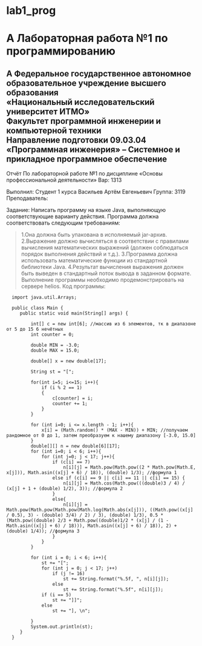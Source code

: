 # lab1_prog
# A Лабораторная работа №1 по программированию

## A Федеральное государственное автономное образовательное учреждение высшего образования<br />«Национальный исследовательский университет ИТМО»<br />Факультет программной инженерии и компьютерной техники<br />Направление подготовки 09.03.04 «Программная инженерия» – Системное и прикладное программное обеспечение







Отчёт
По лабораторной работе №1
по дисциплине «Основы профессиональной деятельности»
Вар: 1313




Выполнил:
Студент 1 курса
Васильев Артём Евгеньевич
Группа: 3119
Преподаватель:







Задание:
Написать программу на языке Java, выполняющую соответствующие варианту действия. Программа должна соответствовать следующим требованиям:
> 1.Она должна быть упакована в исполняемый jar-архив.
> 2.Выражение должно вычисляться в соответствии с правилами вычисления математических выражений (должен соблюдаться порядок выполнения действий и т.д.).
> 3.Программа должна использовать математические функции из стандартной библиотеки Java.
> 4.Результат вычисления выражения должен быть выведен в стандартный поток вывода в заданном формате.
Выполнение программы необходимо продемонстрировать на сервере helios.
Код программы:

      import java.util.Arrays;
      
      public class Main {
         public static void main(String[] args) {
      
             int[] c = new int[6]; //массив из 6 элементов, тк в диапазоне от 5 до 15 6 нечётных
             int counter = 0;
      
             double MIN = -3.0;
             double MAX = 15.0;
      
             double[] x = new double[17];
      
             String st = "[";
      
             for(int i=5; i<=15; i++){
                 if (i % 2 == 1)
                 {
                     c[counter] = i;
                     counter += 1;
                 }
             }
      
             for (int i=0; i <= x.length - 1; i++){
                 x[i] = (Math.random() * (MAX - MIN)) + MIN; //получаем рандомное от 0 до 1, затем преобразуем к нашему диапазону [-3.0, 15.0]
             }
             double[][] n = new double[6][17];
             for (int i=0; i < 6; i++){
                 for (int j=0; j < 17; j++){
                     if (c[i] == 7)
                         n[i][j] = Math.pow(Math.pow((2 * Math.pow(Math.E, x[j])), Math.asin((x[j] + 6) / 18)), (double) 1/3); //формула 1
                     else if (c[i] == 9 || c[i] == 11 || c[i] == 15) {
                         n[i][j] = Math.cos(Math.pow(((double)3 / 4) / (x[j] + 1 + (double) 1/2), 3)); //формула 2
                     }
                     else{
                         n[i][j] = Math.pow(Math.pow(Math.pow(Math.log(Math.abs(x[j])), ((Math.pow((x[j] / 0.5), 3) - (double) 3/4) / 2) / 3), (double) 1/3), 0.5 * (Math.pow((double) 2/3 + Math.pow((double)1/2 * (x[j] / (1 - Math.asin((x[j] + 6) / 18))), Math.asin((x[j] + 6) / 18)), 2) + (double) 1/4)); //формула 3
                     }
                 }
             }
      
             for (int i = 0; i < 6; i++){
                 st += "[";
                 for (int j = 0; j < 17; j++)
                     if (j != 16)
                         st += String.format("%.5f, ", n[i][j]);
                     else
                         st += String.format("%.5f", n[i][j]);
                 if (i == 5)
                     st += "]]";
                 else
                     st += "], \n";
      
             }
             System.out.println(st);
         }
      }

